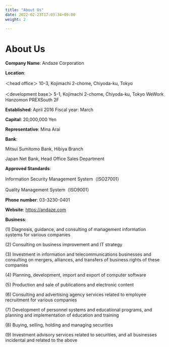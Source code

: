 ```yaml
---
title: "About Us"
date: 2022-02-23T17:03:34+09:00
weight: 2
 
---
```


# About Us

<!-- ## What is Andaze ?

Leveraging IT Tech from Around the World
We create the best products by communicating with users.
and communicate with users to create the best products.
We are a next-generation development company that creates optimal products by communicating with users.

Andaze creates products that change common sense.
"Andaze", which creates products that change the way we think about the world. -->

<!-- ## About Us -->

**Company Name**: Andaze Corporation

**Location**:  

 ＜head office＞
10-3, Kojimachi 2-chome, Chiyoda-ku, Tokyo  

＜development base＞
5-1, Kojimachi 2-chome, Chiyoda-ku, Tokyo
WeWork Hanzomon PREXSouth 2F

**Established**: April 2016 Fiscal year: March

**Capital**: 20,000,000 Yen

**Representative**:  Mina Arai

**Bank**:  

Mitsui Sumitomo Bank, Hibiya Branch  

Japan Net Bank, Head Office Sales Department

**Approved Standards**:   

Information Security Management System（ISO27001） 

Quality Management System（ISO9001）

**Phone number**: 03-3230-0401

**Website**: https://andaze.com

**Business**:

(1) Diagnosis, guidance, and consulting of management information systems for various companies

(2) Consulting on business improvement and IT strategy

(3) Investment in information and telecommunications businesses and consulting on mergers, alliances, and transfers of business rights of these companies

(4) Planning, development, import and export of computer software

(5) Production and sale of publications and electronic content

(6) Consulting and advertising agency services related to employee recruitment for various companies

(7) Development of personnel systems and educational programs, and planning and implementation of education and training

(8) Buying, selling, holding and managing securities

(9) Investment advisory services related to securities, and all businesses incidental and related to the above